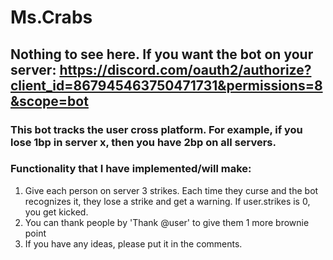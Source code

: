# Ms.Crabs
## Nothing to see here. If you want the bot on your server: https://discord.com/oauth2/authorize?client_id=867945463750471731&permissions=8&scope=bot
### This bot tracks the user cross platform. For example, if you lose 1bp in server x, then you have 2bp on all servers.
### Functionality that I have implemented/will make:
1. Give each person on server 3 strikes. Each time they curse and the bot recognizes it, they lose a strike and get a warning. 
   If user.strikes is 0, you get kicked.
2. You can thank people by 'Thank @user' to give them 1 more brownie point     
3. If you have any ideas, please put it in the comments.
